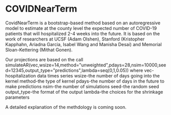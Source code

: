 # COVIDNearTerm
CovidNearTerm is a bootstrap-based method based on an autoregressive model to estimate at the county level the expected number of COVID-19 patients that will hospitalized 2-4 weeks into the future.  It is based on the work of researchers at UCSF (Adam Olshen), Stanford (Kristopher Kapphahn, Ariadna Garcia, Isabel Wang and Manisha Desai) and Memorial Sloan-Kettering (Mithat Gonen).

Our projections are based on the call simulateAR(vec,wsize=14,method="unweighted",pdays=28,nsim=10000,seed=12345,output_type="predictions",lambda=seq(0,1,0.05)) where
vec-hospitalization data times series
wsize-the number of days going into the kernel
method-the type of kernel
pdays-the number of days in the future to make predictions
nsim-the number of simulations
seed-the random seed
output_type-the format of the output
lambda-the choices for the shrinkage parameters

A detailed explanation of the methdology is coming soon.
